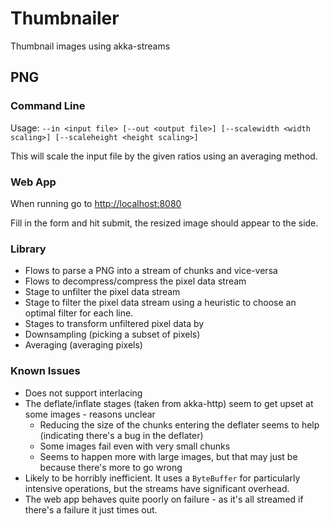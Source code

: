 # Thumbnailer
Thumbnail images using akka-streams

## PNG

### Command Line

Usage: `--in <input file> [--out <output file>] [--scalewidth <width scaling>] [--scaleheight <height scaling>]`

This will scale the input file by the given ratios using an averaging method.

### Web App

When running go to [http://localhost:8080](http://localhost:8080)

Fill in the form and hit submit, the resized image should appear to the side.

### Library

* Flows to parse a PNG into a stream of chunks and vice-versa
* Flows to decompress/compress the pixel data stream
* Stage to unfilter the pixel data stream
* Stage to filter the pixel data stream using a heuristic to choose an optimal filter for each line.
* Stages to transform unfiltered pixel data by
 * Downsampling (picking a subset of pixels)
 * Averaging (averaging pixels)

### Known Issues

* Does not support interlacing
* The deflate/inflate stages (taken from akka-http) seem to get upset at some images - reasons unclear
  * Reducing the size of the chunks entering the deflater seems to help (indicating there's a bug in the deflater)
  * Some images fail even with very small chunks
  * Seems to happen more with large images, but that may just be because there's more to go wrong
* Likely to be horribly inefficient. It uses a `ByteBuffer` for particularly intensive operations, but the streams have significant overhead.
* The web app behaves quite poorly on failure - as it's all streamed if there's a failure it just times out.
